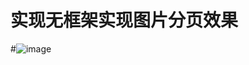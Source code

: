 # 实现无框架实现图片分页效果
#![image](https://user-images.githubusercontent.com/55912372/124079806-2ff02800-da7c-11eb-8758-8908b405e436.png)
